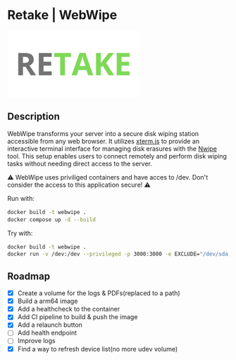 # Retake | WebWipe

![WebWipe](https://github.com/Retake-IT/.github/raw/main/images/logo.png)

## Description

WebWipe transforms your server into a secure disk wiping station accessible from any web browser. It utilizes [xterm.js](https://xtermjs.org/) to provide an interactive terminal interface for managing disk erasures with the [Nwipe](https://github.com/martijnvanbrummelen/nwipe) tool. This setup enables users to connect remotely and perform disk wiping tasks without needing direct access to the server.

:warning: WebWipe uses priviliged containers and have acces to /dev. Don't consider the access to this application secure! :warning:

Run with:

```bash
docker build -t webwipe .
docker compose up -d --build
```

Try with:

```bash
docker build -t webwipe .
docker run -v /dev:/dev --privileged -p 3000:3000 -e EXCLUDE="/dev/sda,/dev/zram0" webwipe
```

## Roadmap

- [x] Create a volume for the logs & PDFs(replaced to a path)
- [x] Build a arm64 image
- [x] Add a healthcheck to the container
- [x] Add CI pipeline to build & push the image
- [x] Add a relaunch button
- [ ] Add health endpoint
- [ ] Improve logs
- [x] Find a way to refresh device list(no more udev volume)
